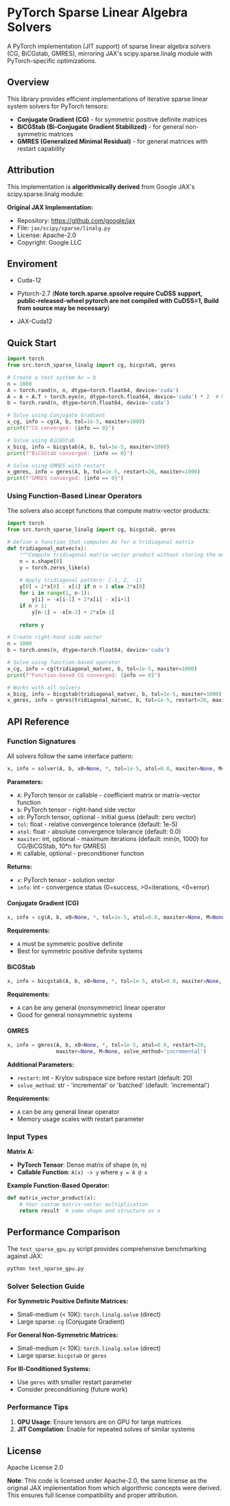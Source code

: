 # PyTorch Sparse Linear Algebra Solvers

A PyTorch implementation (JIT support) of sparse linear algebra solvers (CG, BiCGstab, GMRES), mirroring JAX's scipy.sparse.linalg module with PyTorch-specific optimizations.

## Overview

This library provides efficient implementations of iterative sparse linear system solvers for PyTorch tensors:
- **Conjugate Gradient (CG)** - for symmetric positive definite matrices
- **BiCGStab (Bi-Conjugate Gradient Stabilized)** - for general non-symmetric matrices  
- **GMRES (Generalized Minimal Residual)** - for general matrices with restart capability


## Attribution

This implementation is **algorithmically derived** from Google JAX's scipy.sparse.linalg module:

**Original JAX Implementation:**
- Repository: https://github.com/google/jax
- File: `jax/scipy/sparse/linalg.py`
- License: Apache-2.0
- Copyright: Google LLC


## Enviroment

- Cuda-12

- Pytorch-2.7 (**Note torch.sparse.spsolve require CuDSS support, public-released-wheel pytorch are not compiled with CuDSS=1, Build from source may be necessary**)

- JAX-Cuda12

## Quick Start

```python
import torch
from src.torch_sparse_linalg import cg, bicgstab, gmres

# Create a test system Ax = b
n = 1000
A = torch.rand(n, n, dtype=torch.float64, device='cuda')
A = A + A.T + torch.eye(n, dtype=torch.float64, device='cuda') * 2  # Make SPD
b = torch.rand(n, dtype=torch.float64, device='cuda')

# Solve using Conjugate Gradient
x_cg, info = cg(A, b, tol=1e-5, maxiter=1000)
print(f"CG converged: {info == 0}")

# Solve using BiCGStab  
x_bicg, info = bicgstab(A, b, tol=1e-5, maxiter=1000)
print(f"BiCGStab converged: {info == 0}")

# Solve using GMRES with restart
x_gmres, info = gmres(A, b, tol=1e-5, restart=20, maxiter=1000)
print(f"GMRES converged: {info == 0}")
```

### Using Function-Based Linear Operators

The solvers also accept functions that compute matrix-vector products:

```python
import torch
from src.torch_sparse_linalg import cg, bicgstab, gmres

# Define a function that computes Ax for a tridiagonal matrix
def tridiagonal_matvec(x):
    """Compute tridiagonal matrix-vector product without storing the matrix"""
    n = x.shape[0]
    y = torch.zeros_like(x)
    
    # Apply tridiagonal pattern: [-1, 2, -1]
    y[0] = 2*x[0] - x[1] if n > 1 else 2*x[0]
    for i in range(1, n-1):
        y[i] = -x[i-1] + 2*x[i] - x[i+1]
    if n > 1:
        y[n-1] = -x[n-2] + 2*x[n-1]
    
    return y

# Create right-hand side vector
n = 1000
b = torch.ones(n, dtype=torch.float64, device='cuda')

# Solve using function-based operator
x_cg, info = cg(tridiagonal_matvec, b, tol=1e-5, maxiter=1000)
print(f"Function-based CG converged: {info == 0}")

# Works with all solvers
x_bicg, info = bicgstab(tridiagonal_matvec, b, tol=1e-5, maxiter=1000)
x_gmres, info = gmres(tridiagonal_matvec, b, tol=1e-5, restart=20, maxiter=1000)
```

## API Reference

### Function Signatures

All solvers follow the same interface pattern:

```python
x, info = solver(A, b, x0=None, *, tol=1e-5, atol=0.0, maxiter=None, M=None, **kwargs)
```

**Parameters:**
- `A`: PyTorch tensor or callable - coefficient matrix or matrix-vector function
- `b`: PyTorch tensor - right-hand side vector  
- `x0`: PyTorch tensor, optional - initial guess (default: zero vector)
- `tol`: float - relative convergence tolerance (default: 1e-5)
- `atol`: float - absolute convergence tolerance (default: 0.0)
- `maxiter`: int, optional - maximum iterations (default: min(n, 1000) for CG/BiCGStab, 10*n for GMRES)
- `M`: callable, optional - preconditioner function

**Returns:**
- `x`: PyTorch tensor - solution vector
- `info`: int - convergence status (0=success, >0=iterations, <0=error)


#### Conjugate Gradient (CG)

```python
x, info = cg(A, b, x0=None, *, tol=1e-5, atol=0.0, maxiter=None, M=None)
```

**Requirements:**
- `A` must be symmetric positive definite
- Best for symmetric positive definite systems

#### BiCGStab

```python
x, info = bicgstab(A, b, x0=None, *, tol=1e-5, atol=0.0, maxiter=None, M=None)
```

**Requirements:**
- `A` can be any general (nonsymmetric) linear operator
- Good for general nonsymmetric systems

#### GMRES

```python
x, info = gmres(A, b, x0=None, *, tol=1e-5, atol=0.0, restart=20, 
                maxiter=None, M=None, solve_method='incremental')
```

**Additional Parameters:**
- `restart`: int - Krylov subspace size before restart (default: 20)
- `solve_method`: str - 'incremental' or 'batched' (default: 'incremental')

**Requirements:**
- `A` can be any general linear operator
- Memory usage scales with restart parameter

### Input Types

**Matrix A:**
- **PyTorch Tensor**: Dense matrix of shape (n, n)
- **Callable Function**: `A(x) -> y` where `y = A @ x`

**Example Function-Based Operator:**
```python
def matrix_vector_product(x):
    # Your custom matrix-vector multiplication
    return result  # same shape and structure as x
```

## Performance Comparison

The `test_sparse_gpu.py` script provides comprehensive benchmarking against JAX:

```bash
python test_sparse_gpu.py
```

### Solver Selection Guide

**For Symmetric Positive Definite Matrices:**
- Small-medium (< 10K): `torch.linalg.solve` (direct)
- Large sparse: `cg` (Conjugate Gradient)

**For General Non-Symmetric Matrices:**
- Small-medium (< 10K): `torch.linalg.solve` (direct)  
- Large sparse: `bicgstab` or `gmres`

**For Ill-Conditioned Systems:**
- Use `gmres` with smaller restart parameter
- Consider preconditioning (future work)

### Performance Tips

1. **GPU Usage**: Ensure tensors are on GPU for large matrices
2. **JIT Compilation**: Enable for repeated solves of similar systems

## License

Apache License 2.0 

**Note**: This code is licensed under Apache-2.0, the same license as the original JAX implementation from which algorithmic concepts were derived. This ensures full license compatibility and proper attribution.
